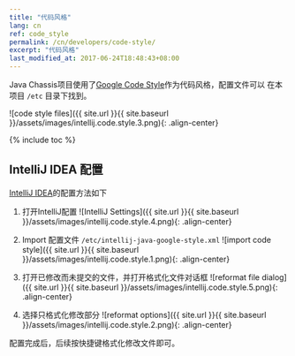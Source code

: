 ```yaml
---
title: "代码风格"
lang: cn
ref: code_style
permalink: /cn/developers/code-style/
excerpt: "代码风格"
last_modified_at: 2017-06-24T18:48:43+08:00
---
```


Java Chassis项目使用了[Google Code Style](https://github.com/google/styleguide)作为代码风格，配置文件可以
在本项目 `/etc` 目录下找到。

![code style files]({{ site.url }}{{ site.baseurl }}/assets/images/intellij.code.style.3.png){: .align-center}

{% include toc %}

## IntelliJ IDEA 配置
[IntelliJ IDEA](https://www.jetbrains.com/idea/download/)的配置方法如下

1. 打开IntelliJ配置
![IntelliJ Settings]({{ site.url }}{{ site.baseurl }}/assets/images/intellij.code.style.4.png){: .align-center}

1. Import 配置文件 `/etc/intellij-java-google-style.xml`
![import code style]({{ site.url }}{{ site.baseurl }}/assets/images/intellij.code.style.1.png){: .align-center}

1. 打开已修改而未提交的文件，并打开格式化文件对话框
![reformat file dialog]({{ site.url }}{{ site.baseurl }}/assets/images/intellij.code.style.5.png){: .align-center}

1. 选择只格式化修改部分
![reformat options]({{ site.url }}{{ site.baseurl }}/assets/images/intellij.code.style.2.png){: .align-center}

配置完成后，后续按快捷键格式化修改文件即可。
